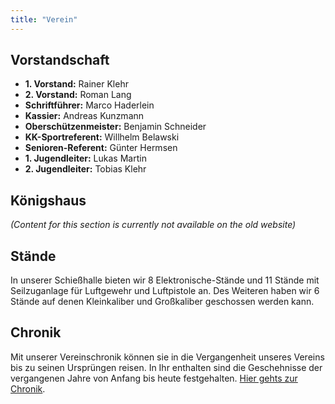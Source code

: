 ```yaml
---
title: "Verein"
---
```


## Vorstandschaft
- **1. Vorstand:** Rainer Klehr
- **2. Vorstand:** Roman Lang
- **Schriftführer:** Marco Haderlein
- **Kassier:** Andreas Kunzmann
- **Oberschützenmeister:** Benjamin Schneider
- **KK-Sportreferent:** Willhelm Belawski
- **Senioren-Referent:** Günter Hermsen
- **1. Jugendleiter:** Lukas Martin
- **2. Jugendleiter:** Tobias Klehr

## Königshaus
*(Content for this section is currently not available on the old website)*

## Stände
In unserer Schießhalle bieten wir 8 Elektronische-Stände und 11 Stände mit Seilzuganlage für Luftgewehr und Luftpistole an.
Des Weiteren haben wir 6 Stände auf denen Kleinkaliber und Großkaliber geschossen werden kann.

## Chronik
Mit unserer Vereinschronik können sie in die Vergangenheit unseres Vereins bis zu seinen Ursprüngen reisen. In Ihr enthalten sind die Geschehnisse der vergangenen Jahre von Anfang bis heute festgehalten.
[Hier gehts zur Chronik](https://sg-breitenguessbach.de/downloads/chronik.pdf).